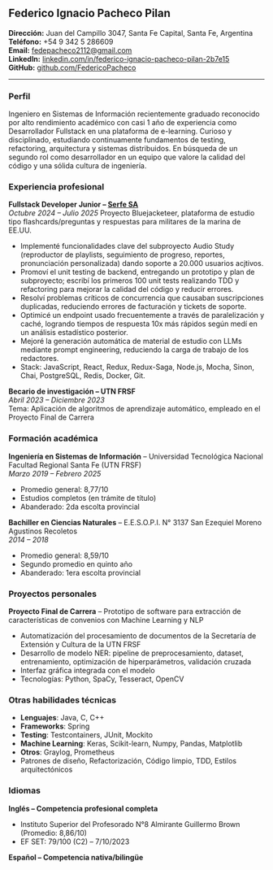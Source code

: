 ## Federico Ignacio Pacheco Pilan

**Dirección:** Juan del Campillo 3047, Santa Fe Capital, Santa Fe, Argentina  
**Teléfono:** +54 9 342 5 286609  
**Email:** [fedepacheco2112@gmail.com](mailto:fedepacheco2112@gmail.com)  
**LinkedIn:** [linkedin.com/in/federico-ignacio-pacheco-pilan-2b7e15](http://www.linkedin.com/in/federico-ignacio-pacheco-pilan-2b7e15/)  
**GitHub:** [github.com/FedericoPacheco](http://www.github.com/FedericoPacheco)

---

### Perfil

Ingeniero en Sistemas de Información recientemente graduado reconocido por alto rendimiento académico con casi 1 año de experiencia como Desarrollador Fullstack en una plataforma de e-learning. Curioso y disciplinado, estudiando continuamente fundamentos de testing, refactoring, arquitectura y sistemas distribuidos. En búsqueda de un segundo rol como desarrollador en un equipo que valore la calidad del código y una sólida cultura de ingeniería.

### Experiencia profesional

**Fullstack Developer Junior – [Serfe SA](https://www.serfe.com/es/)**  
*Octubre 2024 – Julio 2025*
Proyecto Bluejacketeer, plataforma de estudio tipo flashcards/preguntas y respuestas para militares de la marina de EE.UU.  

 - Implementé funcionalidades clave del subproyecto Audio Study (reproductor de playlists, seguimiento de progreso, reportes, pronunciación personalizada) dando soporte a 20.000 usuarios acjtivos.  
 - Promoví el unit testing de backend, entregando un prototipo y plan de subproyecto; escribí los primeros 100 unit tests realizando TDD y refactoring para mejorar la calidad del código y reducir errores.
- Resolví problemas críticos de concurrencia que causaban suscripciones duplicadas, reduciendo
errores de facturación y tickets de soporte.
- Optimicé un endpoint usado frecuentemente a través de paralelización y caché, logrando tiempos de respuesta 10x más rápidos según medí en un análisis estadístico posterior.
- Mejoré la generación automática de material de estudio con LLMs mediante prompt engineering, reduciendo la carga de trabajo de los redactores.
- Stack: JavaScript, React, Redux, Redux-Saga, Node.js, Mocha, Sinon, Chai, PostgreSQL, Redis, Docker, Git. 

**Becario de investigación – UTN FRSF**  
*Abril 2023 – Diciembre 2023*  
Tema: Aplicación de algoritmos de aprendizaje automático, empleado en el Proyecto Final de Carrera  

### Formación académica

**Ingeniería en Sistemas de Información** – Universidad Tecnológica Nacional Facultad Regional Santa Fe (UTN FRSF)  
*Marzo 2019 – Febrero 2025*  

 - Promedio general: 8,77/10  
 - Estudios completos (en trámite de título)  
 - Abanderado: 2da escolta provincial  

**Bachiller en Ciencias Naturales** – E.E.S.O.P.I. N° 3137 San Ezequiel Moreno Agustinos Recoletos  
*2014 – 2018*  

 - Promedio general: 8,59/10
 - Segundo promedio en quinto año  
 - Abanderado: 1era escolta provincial  

### Proyectos personales

**Proyecto Final de Carrera** – Prototipo de software para extracción de características de convenios con Machine Learning y NLP  
 
 - Automatización del procesamiento de documentos de la Secretaría de Extensión y Cultura de la UTN FRSF  
 - Desarrollo de modelo NER: pipeline de preprocesamiento, dataset, entrenamiento, optimización de hiperparámetros, validación cruzada  
 - Interfaz gráfica integrada con el modelo  
 - Tecnologías: Python, SpaCy, Tesseract, OpenCV  

### Otras habilidades técnicas

 - **Lenguajes**: Java, C, C++
 - **Frameworks**: Spring
 - **Testing**: Testcontainers, JUnit, Mockito
 - **Machine Learning**: Keras, Scikit-learn, Numpy, Pandas, Matplotlib  
 - **Otros**: Graylog, Prometheus 
 - Patrones de diseño, Refactorización, Código limpio, TDD, Estilos arquitectónicos  

### Idiomas

**Inglés – Competencia profesional completa**  

 - Instituto Superior del Profesorado N°8 Almirante Guillermo Brown (Promedio: 8,86/10)  
 - EF SET: 79/100 (C2) – 7/10/2023  

**Español – Competencia nativa/bilingüe**  
